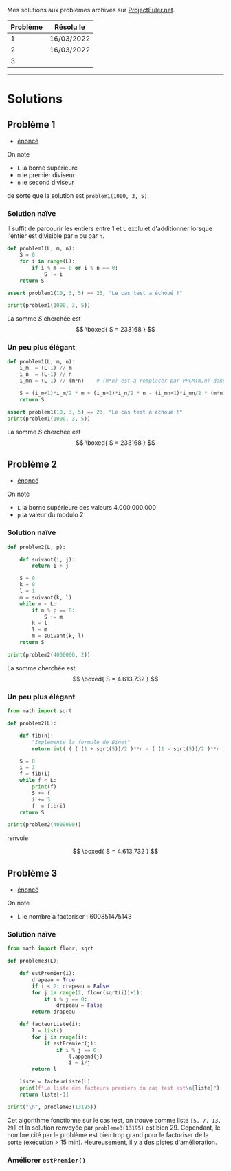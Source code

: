 Mes solutions aux problèmes archivés sur [ProjectEuler.net](https://projecteuler.net/).

| **Problème** | **Résolu le** |
|--------------|---------------|
| 1            | 16/03/2022    |
| 2            | 16/03/2022    |
| 3            | 

--- 

# Solutions

## Problème 1

- [énoncé](https://projecteuler.net/problem=1)

On note

- `L` la borne supérieure
- `m` le premier diviseur
- `n` le second diviseur

de sorte que la solution est `problem1(1000, 3, 5)`.

### Solution naïve

Il suffit de parcourir les entiers entre $1$ et `L` exclu et d'additionner lorsque l'entier est divisible par `m` ou par `n`.

```python
def problem1(L, m, n):
    S = 0
    for i in range(L):
        if i % m == 0 or i % n == 0:
            S += i
    return S

assert problem1(10, 3, 5) == 23, "Le cas test a échoué !"

print(problem1(1000, 3, 5))
```

La somme $S$ cherchée est $$ \boxed{ S = 233168 } $$

### Un peu plus élégant

```python
def problem1(L, m, n):
    i_m  = (L-1) // m
    i_n  = (L-1) // n
    i_mn = (L-1) // (m*n)    # (m*n) est à remplacer par PPCM(m,n) dans un cas plus général

    S = (i_m+1)*i_m/2 * m + (i_n+1)*i_n/2 * n - (i_mn+1)*i_mn/2 * (m*n)
    return S

assert problem1(10, 3, 5) == 23, "Le cas test a échoué !"
print(problem1(1000, 3, 5))
```

La somme $S$ cherchée est $$ \boxed{ S = 233168 } $$

## Problème 2

- [énoncé](https://projecteuler.net/problem=2)

On note

- `L` la borne supérieure des valeurs $4.000.000.000$
- `p` la valeur du modulo $2$

### Solution naïve

```python
def problem2(L, p):

    def suivant(i, j):
        return i + j

    S = 0
    k = 0
    l = 1
    m = suivant(k, l)
    while m < L:
        if m % p == 0:
            S += m
        k = l
        l = m
        m = suivant(k, l)
    return S

print(problem2(4000000, 2))
```

La somme cherchée est $$ \boxed{ S = 4.613.732 } $$

### Un peu plus élégant

```python
from math import sqrt

def problem2(L):

    def fib(n):
        "Implémente la formule de Binet"
        return int( ( ( (1 + sqrt(5))/2 )**n - ( (1 - sqrt(5))/2 )**n ) / sqrt(5) )

    S = 0
    i = 3
    f = fib(i)
    while f < L:
        print(f)
        S += f
        i += 3
        f  = fib(i)
    return S

print(problem2(4000000))
```

renvoie

$$ \boxed{ S = 4.613.732 } $$

## Problème 3

- [énoncé](https://projecteuler.net/problem=3)

On note

- `L` le nombre à factoriser : $600851475143$

### Solution naïve

```python
from math import floor, sqrt

def probleme3(L):

    def estPremier(i):
        drapeau = True
        if i < 2: drapeau = False
        for j in range(2, floor(sqrt(i))+1):
            if i % j == 0:
                drapeau = False
        return drapeau

    def facteurListe(i):
        l = list()
        for j in range(i):
            if estPremier(j):
                if i % j == 0:
                    l.append(j)
                    i = i/j
        return l

    liste = facteurListe(L)
    print(f"La liste des facteurs premiers du cas test est\n{liste}")
    return liste[-1]

print("\n", probleme3(13195))
```

Cet algorithme fonctionne sur le cas test, on trouve comme liste `[5, 7, 13, 29]` et la solution renvoyée par `probleme3(13195)` est bien $29$. Cependant, le nombre cité par le problème est bien trop grand pour le factoriser de la sorte (exécution > 15 min). Heureusement, il y a des pistes d'amélioration.

### Améliorer `estPremier()`

